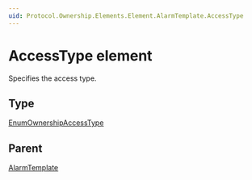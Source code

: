 ```yaml
---
uid: Protocol.Ownership.Elements.Element.AlarmTemplate.AccessType
---
```


# AccessType element

Specifies the access type.

## Type

[EnumOwnershipAccessType](xref:Protocol-EnumOwnershipAccessType)

## Parent

[AlarmTemplate](xref:Protocol.Ownership.Elements.Element.AlarmTemplate)
